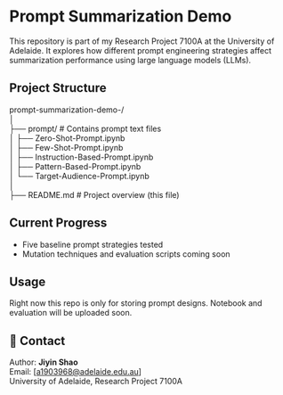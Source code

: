 # Prompt Summarization Demo

This repository is part of my Research Project 7100A at the University of Adelaide. It explores how different prompt engineering strategies affect summarization performance using large language models (LLMs).

## Project Structure

prompt-summarization-demo-/<br>
│<br>
├── prompt/ # Contains prompt text files<br>
│ ├── Zero-Shot-Prompt.ipynb<br>
│ ├── Few-Shot-Prompt.ipynb<br>
│ ├── Instruction-Based-Prompt.ipynb<br>
│ ├── Pattern-Based-Prompt.ipynb<br>
│ └── Target-Audience-Prompt.ipynb<br>
│<br>
├── README.md # Project overview (this file)<br>


## Current Progress

- Five baseline prompt strategies tested
- Mutation techniques and evaluation scripts coming soon

## Usage

Right now this repo is only for storing prompt designs. Notebook and evaluation will be uploaded soon.

## 📧 Contact

Author: **Jiyin Shao**  
Email: [a1903968@adelaide.edu.au]  
University of Adelaide, Research Project 7100A
